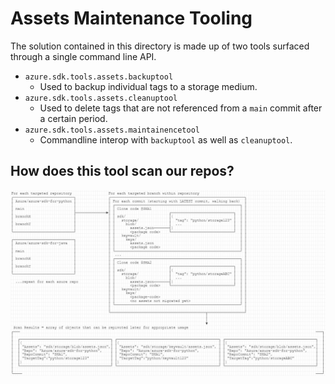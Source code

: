 # Assets Maintenance Tooling

The solution contained in this directory is made up of two tools surfaced through a single command line API.

- `azure.sdk.tools.assets.backuptool`
  - Used to backup individual tags to a storage medium.
- `azure.sdk.tools.assets.cleanuptool`
  - Used to delete tags that are not referenced from a `main` commit after a certain period.
- `azure.sdk.tools.assets.maintainencetool`
  - Commandline interop with `backuptool` as well as `cleanuptool`.


## How does this tool scan our repos?

![example processing layout](processing_layout.png)